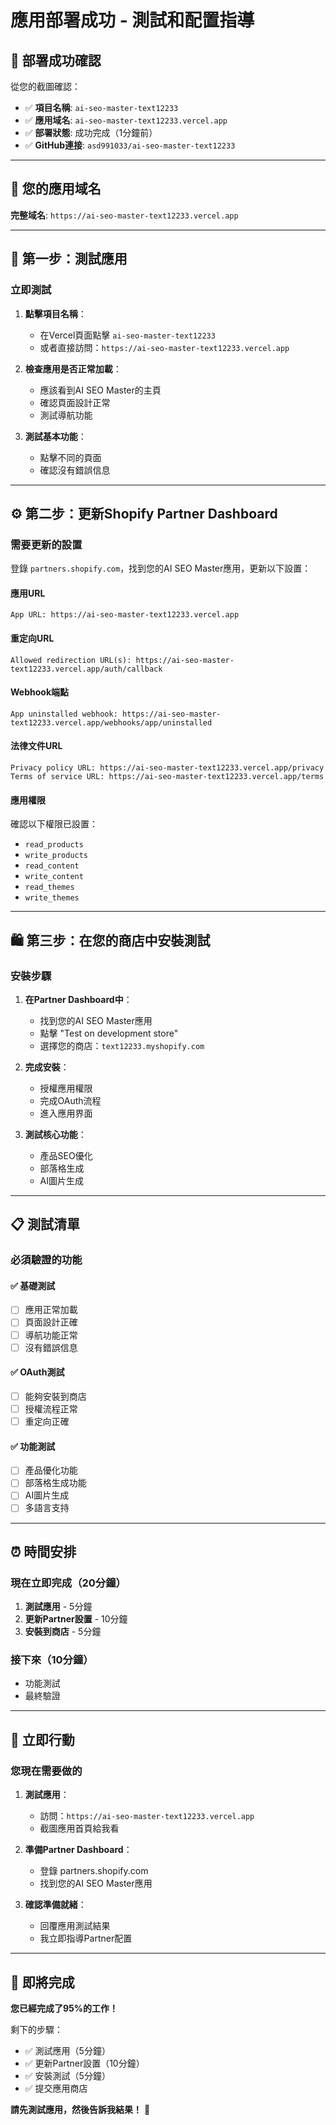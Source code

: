 # 應用部署成功 - 測試和配置指導

## 🎉 **部署成功確認**

從您的截圖確認：
- ✅ **項目名稱**: `ai-seo-master-text12233`
- ✅ **應用域名**: `ai-seo-master-text12233.vercel.app`
- ✅ **部署狀態**: 成功完成（1分鐘前）
- ✅ **GitHub連接**: `asd991033/ai-seo-master-text12233`

---

## 🔗 **您的應用域名**

**完整域名**: `https://ai-seo-master-text12233.vercel.app`

---

## 🧪 **第一步：測試應用**

### **立即測試**

1. **點擊項目名稱**：
   - 在Vercel頁面點擊 `ai-seo-master-text12233`
   - 或者直接訪問：`https://ai-seo-master-text12233.vercel.app`

2. **檢查應用是否正常加載**：
   - 應該看到AI SEO Master的主頁
   - 確認頁面設計正常
   - 測試導航功能

3. **測試基本功能**：
   - 點擊不同的頁面
   - 確認沒有錯誤信息

---

## ⚙️ **第二步：更新Shopify Partner Dashboard**

### **需要更新的設置**

登錄 `partners.shopify.com`，找到您的AI SEO Master應用，更新以下設置：

#### **應用URL**
```
App URL: https://ai-seo-master-text12233.vercel.app
```

#### **重定向URL**
```
Allowed redirection URL(s): https://ai-seo-master-text12233.vercel.app/auth/callback
```

#### **Webhook端點**
```
App uninstalled webhook: https://ai-seo-master-text12233.vercel.app/webhooks/app/uninstalled
```

#### **法律文件URL**
```
Privacy policy URL: https://ai-seo-master-text12233.vercel.app/privacy
Terms of service URL: https://ai-seo-master-text12233.vercel.app/terms
```

#### **應用權限**
確認以下權限已設置：
- `read_products`
- `write_products`
- `read_content` 
- `write_content`
- `read_themes`
- `write_themes`

---

## 🛍️ **第三步：在您的商店中安裝測試**

### **安裝步驟**

1. **在Partner Dashboard中**：
   - 找到您的AI SEO Master應用
   - 點擊 "Test on development store"
   - 選擇您的商店：`text12233.myshopify.com`

2. **完成安裝**：
   - 授權應用權限
   - 完成OAuth流程
   - 進入應用界面

3. **測試核心功能**：
   - 產品SEO優化
   - 部落格生成
   - AI圖片生成

---

## 📋 **測試清單**

### **必須驗證的功能**

#### **✅ 基礎測試**
- [ ] 應用正常加載
- [ ] 頁面設計正確
- [ ] 導航功能正常
- [ ] 沒有錯誤信息

#### **✅ OAuth測試**
- [ ] 能夠安裝到商店
- [ ] 授權流程正常
- [ ] 重定向正確

#### **✅ 功能測試**
- [ ] 產品優化功能
- [ ] 部落格生成功能
- [ ] AI圖片生成
- [ ] 多語言支持

---

## ⏰ **時間安排**

### **現在立即完成（20分鐘）**
1. **測試應用** - 5分鐘
2. **更新Partner設置** - 10分鐘
3. **安裝到商店** - 5分鐘

### **接下來（10分鐘）**
- 功能測試
- 最終驗證

---

## 🎯 **立即行動**

### **您現在需要做的**

1. **測試應用**：
   - 訪問：`https://ai-seo-master-text12233.vercel.app`
   - 截圖應用首頁給我看

2. **準備Partner Dashboard**：
   - 登錄 partners.shopify.com
   - 找到您的AI SEO Master應用

3. **確認準備就緒**：
   - 回覆應用測試結果
   - 我立即指導Partner配置

---

## 🚀 **即將完成**

**您已經完成了95%的工作！**

剩下的步驟：
- ✅ 測試應用（5分鐘）
- ✅ 更新Partner設置（10分鐘）
- ✅ 安裝測試（5分鐘）
- ✅ 提交應用商店

**請先測試應用，然後告訴我結果！** 🎉


